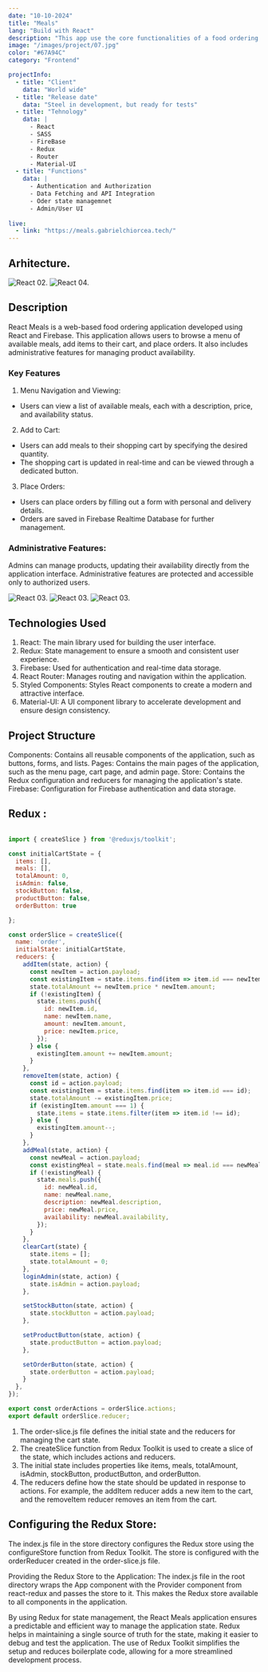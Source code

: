 ```yaml
---
date: "10-10-2024"
title: "Meals"
lang: "Build with React" 
description: "This app use the core functionalities of a food ordering application, including menu navigation, cart management, order placement, and administrative controls. It provides a fully functional and attractive interface for users to interact with."
image: "/images/project/07.jpg"
color: "#67A94C"
category: "Frontend"

projectInfo:
  - title: "Client"
    data: "World wide"
  - title: "Release date"
    data: "Steel in development, but ready for tests"
  - title: "Tehnology"
    data: |
      - React
      - SASS
      - FireBase
      - Redux
      - Router
      - Material-UI
  - title: "Functions"
    data: |
      - Authentication and Authorization
      - Data Fetching and API Integration
      - Oder state managemnet
      - Admin/User UI 
 
live:
  - link: "https://meals.gabrielchiorcea.tech/"
---
```




## Arhitecture. 


<div class="image columns-1 sm:columns-2 gap-8">


![React 02.](/images/project/07.jpg)
![React 04.](/images/project/07-01.jpg)

</div>




## Description

React Meals is a web-based food ordering application developed using React and Firebase. This application allows users to browse a menu of available meals, add items to their cart, and place orders. It also includes administrative features for managing product availability.

### Key Features
1. Menu Navigation and Viewing:
- Users can view a list of available meals, each with a description, price, and availability status.

2. Add to Cart:
- Users can add meals to their shopping cart by specifying the desired quantity.
- The shopping cart is updated in real-time and can be viewed through a dedicated button.

3. Place Orders:
- Users can place orders by filling out a form with personal and delivery details.
- Orders are saved in Firebase Realtime Database for further management.

### Administrative Features:

Admins can manage products, updating their availability directly from the application interface. Administrative features are protected and accessible only to authorized users.

<div class="image columns-1 sm:columns-2 gap-8">

![React 03.](/images/project/07-02.jpg)
![React 03.](/images/project/07-03.jpg)
![React 03.](/images/project/07-04.jpg)

</div>

## Technologies Used
1. React: The main library used for building the user interface.
2. Redux: State management to ensure a smooth and consistent user experience.
3. Firebase: Used for authentication and real-time data storage.
4. React Router: Manages routing and navigation within the application.
5. Styled Components: Styles React components to create a modern and attractive interface.
6. Material-UI: A UI component library to accelerate development and ensure design consistency.

## Project Structure
Components: Contains all reusable components of the application, such as buttons, forms, and lists.
Pages: Contains the main pages of the application, such as the menu page, cart page, and admin page.
Store: Contains the Redux configuration and reducers for managing the application's state.
Firebase: Configuration for Firebase authentication and data storage.

## Redux :


```javascript

import { createSlice } from '@reduxjs/toolkit';

const initialCartState = {
  items: [],
  meals: [],
  totalAmount: 0,
  isAdmin: false,
  stockButton: false,
  productButton: false,
  orderButton: true

};

const orderSlice = createSlice({
  name: 'order',
  initialState: initialCartState,
  reducers: {
    addItem(state, action) {
      const newItem = action.payload;
      const existingItem = state.items.find(item => item.id === newItem.id);
      state.totalAmount += newItem.price * newItem.amount;
      if (!existingItem) {
        state.items.push({
          id: newItem.id,
          name: newItem.name,
          amount: newItem.amount,
          price: newItem.price,
        });
      } else {
        existingItem.amount += newItem.amount;
      }
    },
    removeItem(state, action) {
      const id = action.payload;
      const existingItem = state.items.find(item => item.id === id);
      state.totalAmount -= existingItem.price;
      if (existingItem.amount === 1) {
        state.items = state.items.filter(item => item.id !== id);
      } else {
        existingItem.amount--;
      }
    },
    addMeal(state, action) {
      const newMeal = action.payload;
      const existingMeal = state.meals.find(meal => meal.id === newMeal.id);
      if (!existingMeal) {
        state.meals.push({
          id: newMeal.id,
          name: newMeal.name,
          description: newMeal.description,
          price: newMeal.price,
          availability: newMeal.availability,
        });
      }
    },
    clearCart(state) {
      state.items = [];
      state.totalAmount = 0;
    },
    loginAdmin(state, action) {
      state.isAdmin = action.payload;
    },

    setStockButton(state, action) {
      state.stockButton = action.payload;
    },

    setProductButton(state, action) {
      state.productButton = action.payload;
    },

    setOrderButton(state, action) {
      state.orderButton = action.payload;
    }
  },
});

export const orderActions = orderSlice.actions;
export default orderSlice.reducer;

```

1. The order-slice.js file defines the initial state and the reducers for managing the cart state.
2. The createSlice function from Redux Toolkit is used to create a slice of the state, which includes actions and reducers.
3. The initial state includes properties like items, meals, totalAmount, isAdmin, stockButton, productButton, and orderButton.
4. The reducers define how the state should be updated in response to actions. For example, the addItem reducer adds a new item to the cart, and the removeItem reducer removes an item from the cart.

## Configuring the Redux Store:

The index.js file in the store directory configures the Redux store using the configureStore function from Redux Toolkit. The store is configured with the orderReducer created in the order-slice.js file.

Providing the Redux Store to the Application:
The index.js file in the root directory wraps the App component with the Provider component from react-redux and passes the store to it.
This makes the Redux store available to all components in the application.

By using Redux for state management, the React Meals application ensures a predictable and efficient way to manage the application state. Redux helps in maintaining a single source of truth for the state, making it easier to debug and test the application. The use of Redux Toolkit simplifies the setup and reduces boilerplate code, allowing for a more streamlined development process.




